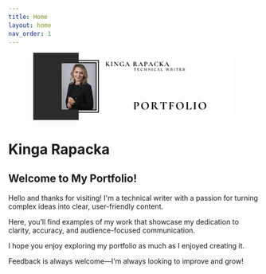 ```yaml
---
title: Home
layout: home
nav_order: 1
---
```

<div style="text-align: center">
    <img src="Images/1.png" alt="KInga Rapacka Portfolio" width="80%"> 
</div>

# **Kinga Rapacka** <!--omit in toc-->


## Welcome to My Portfolio!

Hello and thanks for visiting! 
I'm a technical writer with a passion for turning complex ideas into clear, user-friendly content. 

Here, you’ll find examples of my work that showcase my dedication to clarity, accuracy, and audience-focused communication. 

I hope you enjoy exploring my portfolio as much as I enjoyed creating it. 

Feedback is always welcome—I'm always looking to improve and grow!
